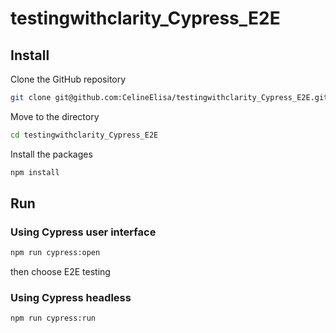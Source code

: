 # testingwithclarity_Cypress_E2E

## Install

Clone the GitHub repository
```sh
git clone git@github.com:CelineElisa/testingwithclarity_Cypress_E2E.git
```

Move to the directory
```sh
cd testingwithclarity_Cypress_E2E
```

Install the packages
```sh
npm install
```

## Run

### Using Cypress user interface

```sh
npm run cypress:open
```
then choose E2E testing

### Using Cypress headless

```sh
npm run cypress:run
```